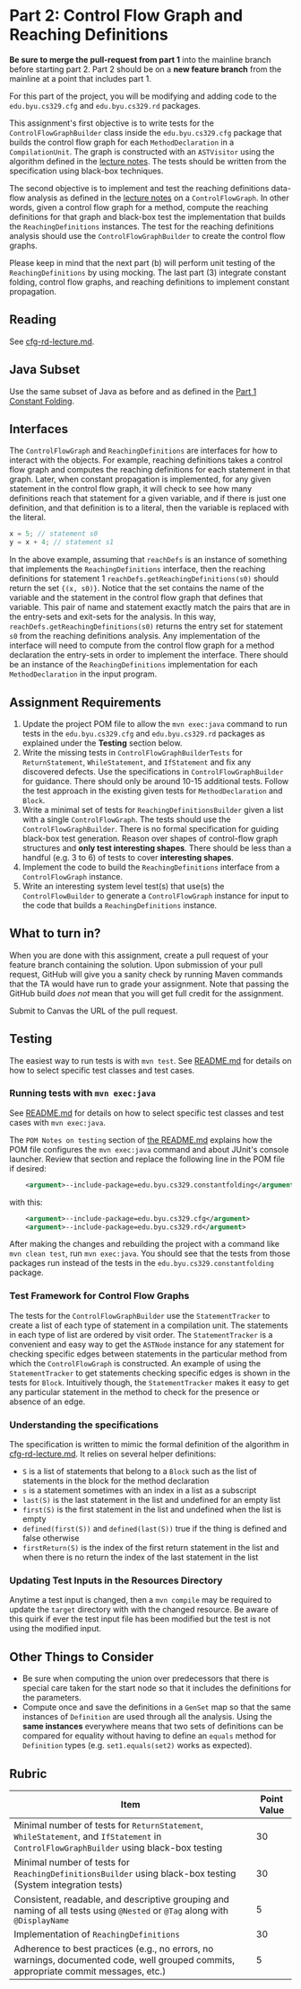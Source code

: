 # Part 2: Control Flow Graph and Reaching Definitions

**Be sure to merge the pull-request from part 1** into the mainline branch before starting part 2. Part 2 should be on
a **new feature branch** from the mainline at a point that includes part 1.

For this part of the project, you will be modifying and adding code to the `edu.byu.cs329.cfg` and `edu.byu.cs329.rd`
packages.

This assignment's first objective is to write tests for the `ControlFlowGraphBuilder` class inside
the `edu.byu.cs329.cfg` package that builds the control flow graph for each `MethodDeclaration` in a `CompilationUnit`.
The graph is constructed with an `ASTVisitor` using the algorithm defined in
the [lecture notes](https://bitbucket.org/byucs329/byu-cs-329-lecture-notes/src/master/cfg-rd-lecture.md). The tests
should be written from the specification using black-box techniques.

The second objective is to implement and test the reaching definitions data-flow analysis as defined in
the [lecture notes](https://bitbucket.org/byucs329/byu-cs-329-lecture-notes/src/master/cfg-rd-lecture.md) on
a `ControlFlowGraph`. In other words, given a control flow graph for a method, compute the reaching definitions for that
graph and black-box test the implementation that builds the `ReachingDefinitions` instances. The test for the reaching
definitions analysis should use the `ControlFlowGraphBuilder` to create the control flow graphs.

Please keep in mind that the next part (b) will perform unit testing of the `ReachingDefinitions` by using mocking. The
last part (3) integrate constant folding, control flow graphs, and reaching definitions to implement constant
propagation.

## Reading

See [cfg-rd-lecture.md](https://bitbucket.org/byucs329/byu-cs-329-lecture-notes/src/master/cfg-rd-lecture.md).

## Java Subset

Use the same subset of Java as before and as defined in the [Part 1 Constant Folding](part1-constant-folding).

## Interfaces

The `ControlFlowGraph` and `ReachingDefinitions` are interfaces for how to interact with the objects. For example,
reaching definitions takes a control flow graph and computes the reaching definitions for each statement in that graph.
Later, when constant propagation is implemented, for any given statement in the control flow graph, it will check to see
how many definitions reach that statement for a given variable, and if there is just one definition, and that definition
is to a literal, then the variable is replaced with the literal.

```java
x = 5; // statement s0
y = x + 4; // statement s1
```

In the above example, assuming that ```reachDefs``` is an instance of something that implements
the ```ReachingDefinitions``` interface, then the reaching definitions for statement
1 ```reachDefs.getReachingDefinitions(s0)``` should return the set ```{(x, s0)}```. Notice that the set contains the
name of the variable and the statement in the control flow graph that defines that variable. This pair of name and
statement exactly match the pairs that are in the entry-sets and exit-sets for the analysis. In this
way, ```reachDefs.getReachingDefinitions(s0)``` returns the entry set for statement ```s0``` from the reaching
definitions analysis. Any implementation of the interface will need to compute from the control flow graph for a method
declaration the entry-sets in order to implement the interface. There should be an instance of
the ```ReachingDefinitions``` implementation for each ```MethodDeclaration``` in the input program.

## Assignment Requirements

1. Update the project POM file to allow the `mvn exec:java` command to run tests in the `edu.byu.cs329.cfg`
   and `edu.byu.cs329.rd` packages as explained under the **Testing** section below.
2. Write the missing tests in `ControlFlowGraphBuilderTests` for `ReturnStatement`, `WhileStatement`, and `IfStatement`
   and fix any discovered defects. Use the specifications in `ControlFlowGraphBuilder` for guidance. There should only
   be around 10-15 additional tests. Follow the test approach in the existing given tests for `MethodDeclaration`
   and `Block`.
3. Write a minimal set of tests for `ReachingDefinitionsBuilder` given a list with a single `ControlFlowGraph`. The
   tests should use the `ControlFlowGraphBuilder`. There is no formal specification for guiding black-box test
   generation. Reason over shapes of control-flow graph structures and **only test interesting shapes**. There should be
   less than a handful (e.g. 3 to 6) of tests to cover **interesting shapes**.
4. Implement the code to build the `ReachingDefinitions` interface from a `ControlFlowGraph` instance.
5. Write an interesting system level test(s) that use(s) the `ControlFlowBuilder` to generate a `ControlFlowGraph`
   instance for input to the code that builds a `ReachingDefinitions` instance.

## What to turn in?

When you are done with this assignment, create a pull request of your feature branch containing the solution. Upon
submission of your pull request, GitHub will give you a sanity check by running Maven commands that the TA would have
run to grade your assignment. Note that passing the GitHub build *does not* mean that you will get full credit for the
assignment.

Submit to Canvas the URL of the pull request.

## Testing

The easiest way to run tests is with `mvn test`. See [README.md](README.md) for details on how to select specific test
classes and test cases.

### Running tests with `mvn exec:java`

See [README.md](README.md) for details on how to select specific test classes and test cases with `mvn exec:java`.

The `POM Notes on testing` section of [the README.md](README.md) explains how the POM file configures
the `mvn exec:java` command and about JUnit's console launcher. Review that section and replace the following line in
the POM file if desired:

```xml
    <argument>--include-package=edu.byu.cs329.constantfolding</argument>
```

with this:

```xml
    <argument>--include-package=edu.byu.cs329.cfg</argument>
    <argument>--include-package=edu.byu.cs329.rd</argument>
```

After making the changes and rebuilding the project with a command like `mvn clean test`, run `mvn exec:java`. You
should see that the tests from those packages run instead of the tests in the `edu.byu.cs329.constantfolding` package.

### Test Framework for Control Flow Graphs

The tests for the `ControlFlowGraphBuilder` use the `StatementTracker` to create a list of each type of statement in a
compilation unit. The statements in each type of list are ordered by visit order. The `StatementTracker` is a convenient
and easy way to get the `ASTNode` instance for any statement for checking specific edges between statements in the
particular method from which the `ControlFlowGraph` is constructed. An example of using the `StatementTracker` to get
statements checking specific edges is shown in the tests for `Block`. Intuitively though, the `StatementTracker` makes
it easy to get any particular statement in the method to check for the presence or absence of an edge.

### Understanding the specifications

The specification is written to mimic the formal definition of the algorithm
in [cfg-rd-lecture.md](https://bitbucket.org/byucs329/byu-cs-329-lecture-notes/src/master/cfg-rd-lecture.md). It relies
on several helper definitions:

* `S` is a list of statements that belong to a `Block` such as the list of statements in the block for the method
  declaration
* `s` is a statement sometimes with an index in a list as a subscript
* `last(S)` is the last statement in the list and undefined for an empty list
* `first(S)` is the first statement in the list and undefined when the list is empty
* `defined(first(S))` and `defined(last(S))` true if the thing is defined and false otherwise
* `firstReturn(S)` is the index of the first return statement in the list and when there is no return the index of the
  last statement in the list

### Updating Test Inputs in the Resources Directory

Anytime a test input is changed, then a `mvn compile` may be required to update the `target` directory with with the
changed resource. Be aware of this quirk if ever the test input file has been modified but the test is not using the
modified input.

## Other Things to Consider

* Be sure when computing the union over predecessors that there is special care taken for the start node so that it
  includes the definitions for the parameters.
* Compute once and save the definitions in a `GenSet` map so that the same instances of `Definition` are used through
  all the analysis. Using the **same instances** everywhere means that two sets of definitions can be compared for
  equality without having to define an `equals` method for `Definition` types (e.g. `set1.equals(set2)` works as
  expected).

## Rubric

| Item | Point Value |
| ------- | ----------- |
| Minimal number of tests for `ReturnStatement`, `WhileStatement`, and `IfStatement` in ```ControlFlowGraphBuilder``` using black-box testing | 30 |
| Minimal number of tests for ```ReachingDefinitionsBuilder``` using black-box testing (System integration tests) | 30 |
| Consistent, readable, and descriptive grouping and naming of all tests using `@Nested` or `@Tag` along with `@DisplayName`  | 5 |
| Implementation of ```ReachingDefinitions``` | 30 |
| Adherence to best practices (e.g., no errors, no warnings, documented code, well grouped commits, appropriate commit messages, etc.) | 5 | |
